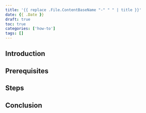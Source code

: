 ```yaml
---
title: '{{ replace .File.ContentBaseName "-" " " | title }}'
date: {{ .Date }}
draft: true
toc: true
categories: ['how-to']
tags: []
---
```


## Introduction

## Prerequisites

## Steps

## Conclusion
